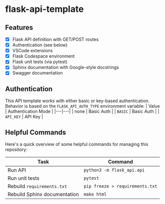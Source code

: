# flask-api-template

## Features

- [x] Flask API definition with GET/POST routes
- [x] Authentication (see below)
- [x] VSCode extensions
- [x] Flask Codespace environment
- [x] Flask unit tests (via pytest)
- [x] Sphinx documentation with Google-style docstrings
- [x] Swagger documentation

## Authentication

This API template works with either basic or key-based authentication.  Behavior is based on the `FLASK_API_AUTH_TYPE` environment variable:
| Value | Authentication Mode |
|---|---|
| none | Basic Auth |
| `BASIC` | Basic Auth |
| `API_KEY` | API Key |

## Helpful Commands

Here's a quick overview of some helpful commands for managing this repository:

| Task | Command |
|---|---|
| Run API | `python3 -m flask_api.api` |
| Run unit tests | `pytest` |
| Rebuild `requirements.txt` | `pip freeze > requirements.txt` |
| Rebuild Sphinx documentation | `make html` |
